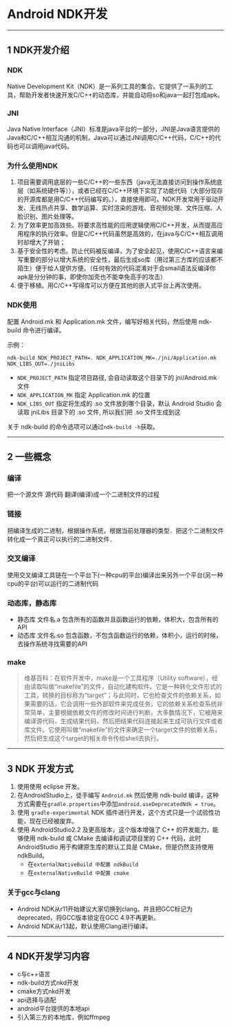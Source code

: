 # Android NDK开发

---
## 1 NDK开发介绍

### NDK

Native Development Kit（NDK）是一系列工具的集合。它提供了一系列的工具，帮助开发者快速开发C/C++的动态库，并能自动将so和java一起打包成apk。

### JNI

Java Native Interface（JNI）标准是java平台的一部分，JNI是Java语言提供的Java和C/C++相互沟通的机制，Java可以通过JNI调用C/C++代码，C/C++的代码也可以调用java代码。

### 为什么使用NDK

1. 项目需要调用底层的一些C/C++的一些东西（java无法直接访问到操作系统底层（如系统硬件等）），或者已经在C/C++环境下实现了功能代码（大部分现存的开源库都是用C/C++代码编写的。），直接使用即可。NDK开发常用于驱动开发、无线热点共享、数学运算、实时渲染的游戏、音视频处理、文件压缩、人脸识别、图片处理等。
2. 为了效率更加高效些。将要求高性能的应用逻辑使用C/C++开发，从而提高应用程序的执行效率。但是C/C++代码虽然是高效的，在java与C/C++相互调用时却增大了开销；
3. 基于安全性的考虑。防止代码被反编译，为了安全起见，使用C/C++语言来编写重要的部分以增大系统的安全性，最后生成so库（用过第三方库的应该都不陌生）便于给人提供方便。（任何有效的代码混淆对于会smail语法反编译你apk是分分钟的事，即使你加壳也不能幸免高手的攻击）
4. 便于移植。用C/C++写得库可以方便在其他的嵌入式平台上再次使用。

### NDK使用

配置 Android.mk 和 Application.mk 文件，编写好相关代码，然后使用 ndk-build 命令进行编译。

示例：

```shell
ndk-build NDK_PROJECT_PATH=. NDK_APPLICATION_MK=./jni/Application.mk NDK_LIBS_OUT=./jniLibs
```

- `NDK_PROJECT_PATH` 指定项目路径, 会自动读取这个目录下的 jni/Android.mk 文件
- `NDK_APPLICATION_MK` 指定 Application.mk 的位置
- `NDK_LIBS_OUT` 指定将生成的 .so 文件放到哪个目录，默认 Android Studio 会读取 jniLibs 目录下的 .so 文件, 所以我们把 .so 文件生成到这

关于 ndk-build 的命令选项可以通过`ndk-build -h`获取。

---
## 2 一些概念

### 编译

把一个源文件 源代码 翻译(编译)成一个二进制文件的过程

### 链接

把编译生成的二进制，根据操作系统，根据当前处理器的类型．把这个二进制文件转化成一个真正可以执行的二进制文件．

### 交叉编译

使用交叉编译工具链在一个平台下(一种cpu的平台)编译出来另外一个平台(另一种cpu的平台)可以运行的二进制代码

### 动态库，静态库

- 静态库 文件名.a   包含所有的函数并且函数运行的依赖，体积大，包含所有的API
- 动态库 文件名.so  包含函数，不包含函数运行的依赖，体积小，运行的时候，去操作系统寻找需要的API

### make

>维基百科：在软件开发中，make是一个工具程序（Utility software），经由读取叫做“makefile”的文件，自动化建构软件。它是一种转化文件形式的工具，转换的目标称为“target”；与此同时，它也检查文件的依赖关系，如果需要的话，它会调用一些外部软件来完成任务。它的依赖关系检查系统非常简单，主要根据依赖文件的修改时间进行判断。大多数情况下，它被用来编译源代码，生成结果代码，然后把结果代码连接起来生成可执行文件或者库文件。它使用叫做“makefile”的文件来确定一个target文件的依赖关系，然后把生成这个target的相关命令传给shell去执行。

---
## 3 NDK 开发方式

1. 使用使用 eclipse 开发。
2. 在AndroidStudio上，徒手编写 `Android.mk` 然后使用 ndk-build 编译，这种方式需要在`gradle.properties`中添加`android.useDeprecatedNdk = true`。
3. 使用 `gradle-experimental` NDK 插件进行开发，这个方式只是一个试验性功能，现在已经被废弃。
4. 使用 AndroidStudio2.2 及更高版本，这个版本增强了 C++ 的开发能力，能够使用 ndk-build 或 CMake 去编译和调试项目里的 C++ 代码，此时 AndroidStudio 用于构建原生库的默认工具是 CMake，但是仍然支持使用 ndkBuild。
    - 在`externalNativeBuild 中配置 ndkBuild`
    - 在`externalNativeBuild 中配置 cmake`

### 关于gcc与clang

- Android NDK从r11开始建议大家切换到clang。并且把GCC标记为deprecated，将GCC版本锁定在GCC 4.9不再更新。
- Android NDK从r13起，默认使用Clang进行编译。

---
## 4 NDK开发学习内容

- c与c++语言
- ndk-build方式nkd开发
- cmake方式nkd开发
- api选择与适配
- android平台提供的本地api
- 引入第三方的本地库，例如ffmpeg
